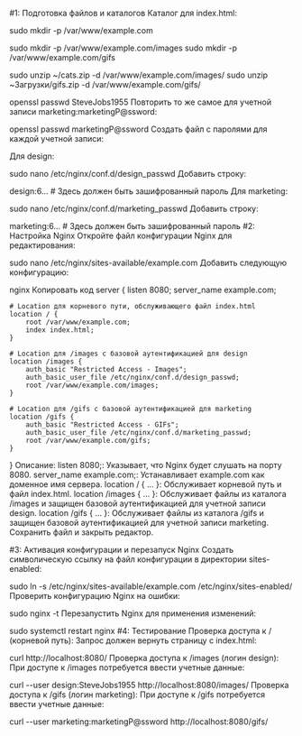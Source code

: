 #1: Подготовка файлов и каталогов
Каталог для index.html:

sudo mkdir -p /var/www/example.com
 
sudo mkdir -p /var/www/example.com/images
sudo mkdir -p /var/www/example.com/gifs

sudo unzip ~/cats.zip -d /var/www/example.com/images/
sudo unzip ~Загрузки/gifs.zip -d /var/www/example.com/gifs/
 
openssl passwd SteveJobs1955
Повторить то же самое для учетной записи marketing:marketingP@ssword:

 
openssl passwd marketingP@ssword
Создать файл с паролями для каждой учетной записи:

Для design:

 
sudo nano /etc/nginx/conf.d/design_passwd
Добавить строку:

 
design:$6$...  # Здесь должен быть зашифрованный пароль
Для marketing:

 
sudo nano /etc/nginx/conf.d/marketing_passwd
Добавить строку:

 
marketing:$6$...  # Здесь должен быть зашифрованный пароль
#2: Настройка Nginx
Откройте файл конфигурации Nginx для редактирования:

 
sudo nano /etc/nginx/sites-available/example.com
Добавить следующую конфигурацию:

nginx
Копировать код
server {
    listen 8080;
    server_name example.com;

    # Location для корневого пути, обслуживающего файл index.html
    location / {
        root /var/www/example.com;
        index index.html;
    }

    # Location для /images с базовой аутентификацией для design
    location /images {
        auth_basic "Restricted Access - Images";
        auth_basic_user_file /etc/nginx/conf.d/design_passwd;
        root /var/www/example.com/images;
    }

    # Location для /gifs с базовой аутентификацией для marketing
    location /gifs {
        auth_basic "Restricted Access - GIFs";
        auth_basic_user_file /etc/nginx/conf.d/marketing_passwd;
        root /var/www/example.com/gifs;
    }
}
Описание:
listen 8080;: Указывает, что Nginx будет слушать на порту 8080.
server_name example.com;: Устанавливает example.com как доменное имя сервера.
location / { ... }: Обслуживает корневой путь и файл index.html.
location /images { ... }: Обслуживает файлы из каталога /images и защищен базовой аутентификацией для учетной записи design.
location /gifs { ... }: Обслуживает файлы из каталога /gifs и защищен базовой аутентификацией для учетной записи marketing.
Сохранить файл и закрыть редактор.

#3: Активация конфигурации и перезапуск Nginx
Создать символическую ссылку на файл конфигурации в директории sites-enabled:

 
sudo ln -s /etc/nginx/sites-available/example.com /etc/nginx/sites-enabled/
Проверить конфигурацию Nginx на ошибки:

 
sudo nginx -t
Перезапустить Nginx для применения изменений:

 
sudo systemctl restart nginx
#4: Тестирование
Проверка доступа к / (корневой путь): Запрос должен вернуть страницу с index.html:

 
curl http://localhost:8080/
Проверка доступа к /images (логин design): При доступе к /images потребуется ввести учетные данные:

 
curl --user design:SteveJobs1955 http://localhost:8080/images/
Проверка доступа к /gifs (логин marketing): При доступе к /gifs потребуется ввести учетные данные:

 
curl --user marketing:marketingP@ssword http://localhost:8080/gifs/

